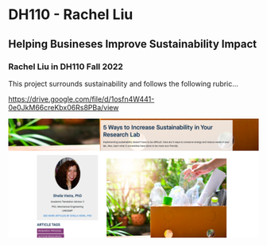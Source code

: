 # DH110 - Rachel Liu

## Helping Busineses Improve Sustainability Impact 
### Rachel Liu in DH110 Fall 2022
This project surrounds sustainability and follows the following rubric...

https://drive.google.com/file/d/1osfn4W441-0e0JkM66creKbx06Rs8PBa/view

![Screenshot of Site 1](site1.png)
